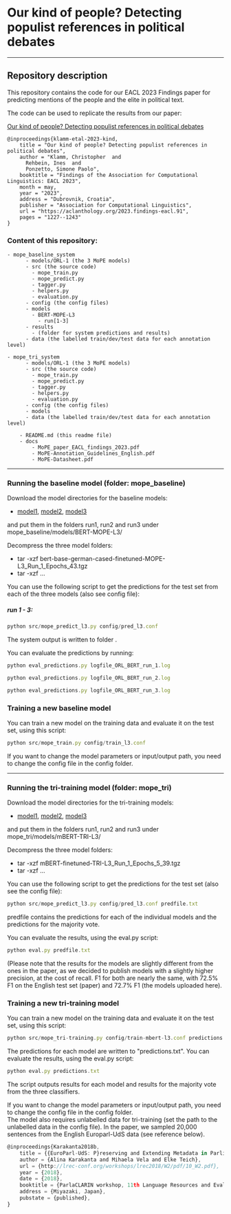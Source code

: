 # Our kind of people? Detecting populist references in political debates

------------------------
## Repository description

This repository contains the code for our EACL 2023 Findings paper for predicting mentions of the people and the elite in political text. 

The code can be used to replicate the results from our paper: 

<a href="https://aclanthology.org/2023.findings-eacl.91.pdf">Our kind of people? Detecting populist references in political debates</a> 


```
@inproceedings{klamm-etal-2023-kind,
    title = "Our kind of people? Detecting populist references in political debates",
    author = "Klamm, Christopher  and
      Rehbein, Ines  and
      Ponzetto, Simone Paolo",
    booktitle = "Findings of the Association for Computational Linguistics: EACL 2023",
    month = may,
    year = "2023",
    address = "Dubrovnik, Croatia",
    publisher = "Association for Computational Linguistics",
    url = "https://aclanthology.org/2023.findings-eacl.91",
    pages = "1227--1243"
}
```

### Content of this repository:

```
- mope_baseline_system
      - models/ORL-1 (the 3 MoPE models)
      - src (the source code)
        - mope_train.py
        - mope_predict.py
        - tagger.py
        - helpers.py
        - evaluation.py
      - config (the config files)  
      - models
        - BERT-MOPE-L3
          - run[1-3]
      - results
        - (folder for system predictions and results)
      - data (the labelled train/dev/test data for each annotation level)

- mope_tri_system 
      - models/ORL-1 (the 3 MoPE models)
      - src (the source code)
        - mope_train.py
        - mope_predict.py
        - tagger.py
        - helpers.py
        - evaluation.py
      - config (the config files)  
      - models
      - data (the labelled train/dev/test data for each annotation level)

    - README.md (this readme file)
    - docs
        - MoPE_paper_EACL_findings_2023.pdf 
        - MoPE-Annotation_Guidelines_English.pdf
        - MoPE-Datasheet.pdf
```

------------------------

### Running the baseline model (folder: mope_baseline)

Download the model directories for the baseline models:

  * [model1](https://data.dws.informatik.uni-mannheim.de/mope/bert-base-german-cased-finetuned-MOPE-L3_Run_1_Epochs_43.tgz), [model2](https://data.dws.informatik.uni-mannheim.de/mope/bert-base-german-cased-finetuned-MOPE-L3_Run_2_Epochs_29.tgz), [model3](https://data.dws.informatik.uni-mannheim.de/mope/bert-base-german-cased-finetuned-MOPE-L3_Run_3_Epochs_31.tgz)

and put them in the folders run1, run2 and run3 under mope_baseline/models/BERT-MOPE-L3/

Decompress the three model folders:
- tar -xzf bert-base-german-cased-finetuned-MOPE-L3_Run_1_Epochs_43.tgz
- tar -xzf ... 

You can use the following script to get the predictions for the test set
from each of the three models (also see config file):

##### run 1 - 3:
```typescript
python src/mope_predict_l3.py config/pred_l3.conf 
```

The system output is written to folder <predictions>.

You can evaluate the predictions by running:

```typescript
python eval_predictions.py logfile_ORL_BERT_run_1.log 

python eval_predictions.py logfile_ORL_BERT_run_2.log 

python eval_predictions.py logfile_ORL_BERT_run_3.log 
```

### Training a new baseline model

You can train a new model on the training data and evaluate it on the test set, using this script:

```typescript
python src/mope_train.py config/train_l3.conf 
```
If you want to change the model parameters or input/output path, you need to change the config file in the config folder.  


------------------------

### Running the tri-training model (folder: mope_tri)
   

Download the model directories for the tri-training models:

  * [model1](https://data.dws.informatik.uni-mannheim.de/mope/mBERT-finetuned-TRI-L3_Run_1_Epochs_5_39.tgz), [model2](https://data.dws.informatik.uni-mannheim.de/mope/mBERT-finetuned-TRI-L3_Run_2_Epochs_5_45.tgz), [model3](https://data.dws.informatik.uni-mannheim.de/mope/mBERT-finetuned-TRI-L3_Run_3_Epochs_5_26.tgz)

and put them in the folders run1, run2 and run3 under mope_tri/models/mBERT-TRI-L3/

Decompress the three model folders:
- tar -xzf mBERT-finetuned-TRI-L3_Run_1_Epochs_5_39.tgz
- tar -xzf ...    
    

You can use the following script to get the predictions for the test set
(also see the config file):
    

```typescript
python src/mope_predict_l3.py config/pred_l3.conf predfile.txt
```

predfile contains the predictions for each of the individual models and the predictions
for the majority vote.

You can evaluate the results, using the eval.py script:

```typescript
python eval.py predfile.txt
```

(Please note that the results for the models are slightly different from the ones
in the paper, as we decided to publish models with a slightly higher precision, 
at the cost of recall. F1 for both are nearly the same, with 72.5% F1 on the English
test set (paper) and 72.7% F1 (the models uploaded here).



### Training a new tri-training model

You can train a new model on the training data and evaluate it on the test set, using this script:

```typescript
python src/mope_tri-training.py config/train-mbert-l3.conf predictions.txt
```

The predictions for each model are written to "predictions.txt". You can evaluate the results, using the eval.py script:

```typescript
python eval.py predictions.txt
```
The script outputs results for each model and results for the majority vote from the three classifiers.


If you want to change the model parameters or input/output path, you need to change the config file in the config folder.  
The model also requires unlabelled data for tri-training (set the path to the unlabelled data in the config file). 
In the paper, we sampled 20,000 sentences from the English Europarl-UdS data (see reference below).


```typescript
@inproceedings{Karakanta2018b,
    title = {{EuroParl-UdS: P}reserving and Extending Metadata in Parliamentary Debates},
    author = {Alina Karakanta and Mihaela Vela and Elke Teich},
    url = {http://lrec-conf.org/workshops/lrec2018/W2/pdf/10_W2.pdf},
    year = {2018},
    date = {2018},
    booktitle = {ParlaCLARIN workshop, 11th Language Resources and Evaluation Conference (LREC2018)},
    address = {Miyazaki, Japan},
    pubstate = {published},
}
```



